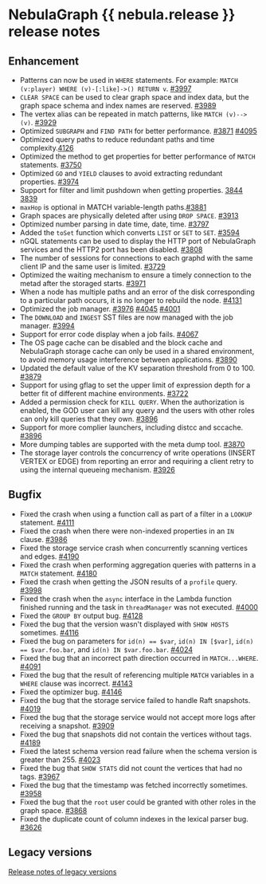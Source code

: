 # NebulaGraph {{ nebula.release }} release notes

## Enhancement 

- Patterns can now be used in `WHERE` statements. For example: `MATCH (v:player) WHERE (v)-[:like]->() RETURN v`. [#3997](https://github.com/vesoft-inc/nebula/pull/3997) 
- `CLEAR SPACE` can be used to clear graph space and index data, but the graph space schema and index names are reserved. [#3989](https://github.com/vesoft-inc/nebula/pull/3989) 
- The vertex alias can be repeated in match patterns, like `MATCH (v)-->(v)`. [#3929](https://github.com/vesoft-inc/nebula/pull/3929) 
- Optimized `SUBGRAPH` and `FIND PATH` for better performance. [#3871](https://github.com/vesoft-inc/nebula/pull/3871) [#4095](https://github.com/vesoft-inc/nebula/pull/4095)  
- Optimized query paths to reduce redundant paths and time complexity.[4126](https://github.com/vesoft-inc/nebula/pull/4162) 
- Optimized the method to get properties for better performance of `MATCH` statements. [#3750](https://github.com/vesoft-inc/nebula/pull/3750) 
- Optimized `GO` and `YIELD` clauses to avoid extracting redundant properties. [#3974](https://github.com/vesoft-inc/nebula/pull/3974) 
- Support for filter and limit pushdown when getting properties. [3844](https://github.com/vesoft-inc/nebula/pull/3844) [3839](https://github.com/vesoft-inc/nebula/pull/3839) 
- `maxHop` is optional in MATCH variable-length paths.[#3881](https://github.com/vesoft-inc/nebula/pull/3881) 
- Graph spaces are physically deleted after using `DROP SPACE`. [#3913](https://github.com/vesoft-inc/nebula/pull/3913) 
- Optimized number parsing in date time, date, time. [#3797](https://github.com/vesoft-inc/nebula/pull/3797) 
- Added the `toSet` function which converts `LIST` or `SET` to `SET`. [#3594](https://github.com/vesoft-inc/nebula/pull/3594) 
- nGQL statements can be used to display the HTTP port of NebulaGraph services and the HTTP2 port has been disabled. [#3808](https://github.com/vesoft-inc/nebula/pull/3808) 
- The number of sessions for connections to each graphd with the same client IP and the same user is limited. [#3729](https://github.com/vesoft-inc/nebula/pull/3729) 
- Optimized the waiting mechanism to ensure a timely connection to the metad after the storaged starts. [#3971](https://github.com/vesoft-inc/nebula/pull/3971) 
- When a node has multiple paths and an error of the disk corresponding to a particular path occurs, it is no longer to rebuild the node. [#4131](https://github.com/vesoft-inc/nebula/pull/4131)
- Optimized the job manager. [#3976](https://github.com/vesoft-inc/nebula/pull/3976) [#4045](https://github.com/vesoft-inc/nebula/pull/4045) [#4001](https://github.com/vesoft-inc/nebula/pull/4001)  
- The `DOWNLOAD` and `INGEST` SST files are now managed with the job manager. [#3994](https://github.com/vesoft-inc/nebula/pull/3994)
- Support for error code display when a job fails. [#4067](https://github.com/vesoft-inc/nebula/pull/4067) 
- The OS page cache can be disabled and the block cache and NebulaGraph storage cache can only be used in a shared environment, to avoid memory usage interference between applications. [#3890](https://github.com/vesoft-inc/nebula/pull/3890) 
- Updated the default value of the KV separation threshold from 0 to 100. [#3879](https://github.com/vesoft-inc/nebula/pull/3879) 
- Support for using gflag to set the upper limit of expression depth for a better fit of different machine environments. [#3722](https://github.com/vesoft-inc/nebula/pull/3722) 
- Added a permission check for `KILL QUERY`. When the authorization is enabled, the GOD user can kill any query and the users with other roles can only kill queries that they own. [#3896](https://github.com/vesoft-inc/nebula/pull/3896) 
- Support for more complier launchers, including distcc and sccache. [#3896](https://github.com/vesoft-inc/nebula/pull/3896) 
- More dumping tables are supported with the meta dump tool. [#3870](https://github.com/vesoft-inc/nebula/pull/3870) 
- The storage layer controls the concurrency of write operations (INSERT VERTEX or EDGE) from reporting an error and requiring a client retry to using the internal queueing mechanism. [#3926](https://github.com/vesoft-inc/nebula/pull/3926)

## Bugfix

- Fixed the crash when using a function call as part of a filter in a `LOOKUP` statement. [#4111](https://github.com/vesoft-inc/nebula/pull/4111) 
- Fixed the crash when there were non-indexed properties in an `IN` clause. [#3986](https://github.com/vesoft-inc/nebula/pull/3986) 
- Fixed the storage service crash when concurrently scanning vertices and edges. [#4190](https://github.com/vesoft-inc/nebula/pull/4190) 
- Fixed the crash when performing aggregation queries with patterns in a `MATCH` statement. [#4180](https://github.com/vesoft-inc/nebula/pull/4180) 
- Fixed the crash when getting the JSON results of a `profile` query. [#3998](https://github.com/vesoft-inc/nebula/pull/3998) 
- Fixed the crash when the `async` interface in the Lambda function finished running and the task in `threadManager` was not executed. [#4000](https://github.com/vesoft-inc/nebula/pull/4000) 
- Fixed the `GROUP BY` output bug. [#4128](https://github.com/vesoft-inc/nebula/pull/4128) 
- Fixed the bug that the version wasn't displayed with `SHOW HOSTS` sometimes. [#4116](https://github.com/vesoft-inc/nebula/pull/4116) 
- Fixed the bug on parameters for `id(n) == $var`, `id(n) IN [$var]`, `id(n) == $var.foo.bar`, and `id(n) IN $var.foo.bar`. [#4024](https://github.com/vesoft-inc/nebula/pull/4024) 
- Fixed the bug that an incorrect path direction occurred in `MATCH...WHERE`. [#4091](https://github.com/vesoft-inc/nebula/pull/4091) 
- Fixed the bug that the result of referencing multiple `MATCH` variables in a `WHERE` clause was incorrect. [#4143](https://github.com/vesoft-inc/nebula/pull/4143) 
- Fixed the optimizer bug. [#4146](https://github.com/vesoft-inc/nebula/pull/4146) 
- Fixed the bug that the storage service failed to handle Raft snapshots. [#4019](https://github.com/vesoft-inc/nebula/pull/4019) 
- Fixed the bug that the storage service would not accept more logs after receiving a snapshot. [#3909](https://github.com/vesoft-inc/nebula/pull/3909)
- Fixed the bug that snapshots did not contain the vertices without tags. [#4189](https://github.com/vesoft-inc/nebula/pull/4189) 
- Fixed the latest schema version read failure when the schema version is greater than 255. [#4023](https://github.com/vesoft-inc/nebula/pull/4023) 
- Fixed the bug that `SHOW STATS` did not count the vertices that had no tags. [#3967](https://github.com/vesoft-inc/nebula/pull/3967) 
- Fixed the bug that the timestamp was fetched incorrectly sometimes. [#3958](https://github.com/vesoft-inc/nebula/pull/3958) 
- Fixed the bug that the `root` user could be granted with other roles in the graph space. [#3868](https://github.com/vesoft-inc/nebula/pull/3868) 
- Fixed the duplicate count of column indexes in the lexical parser bug. [#3626](https://github.com/vesoft-inc/nebula/pull/3626) 


## Legacy versions

[Release notes of legacy versions](https://nebula-graph.io/posts/)
